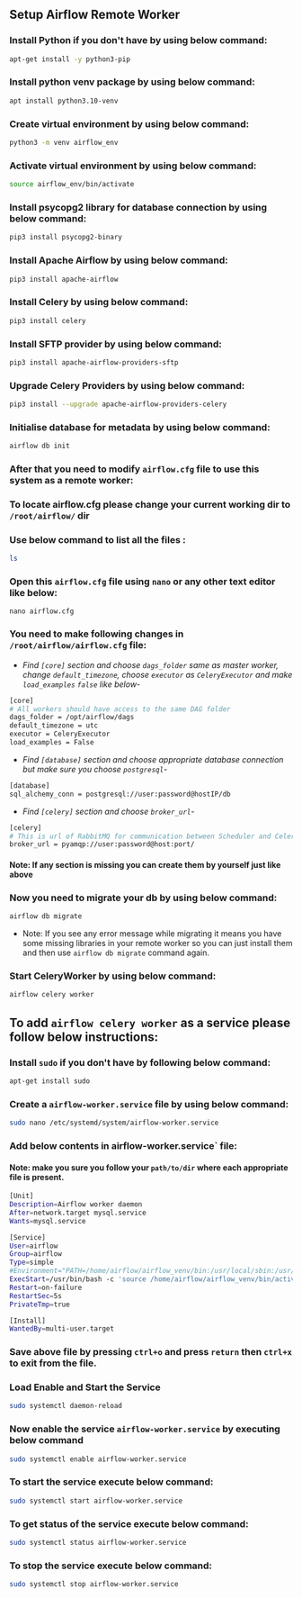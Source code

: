 ## Setup Airflow Remote Worker

### Install Python if you don't have by using below command:
```bash
apt-get install -y python3-pip
```

### Install python venv package by using below command:
```bash
apt install python3.10-venv
```

### Create virtual environment by using below command:
```bash
python3 -m venv airflow_env
```

### Activate virtual environment by using below command:
```bash
source airflow_env/bin/activate
```

### Install psycopg2 library for database connection by using below command:
```bash
pip3 install psycopg2-binary
```

### Install Apache Airflow by using below command:
```bash
pip3 install apache-airflow
```

### Install Celery by using below command:
```bash
pip3 install celery
```

### Install SFTP provider by using below command:
```bash
pip3 install apache-airflow-providers-sftp
```

### Upgrade Celery Providers by using below command: 
```bash
pip3 install --upgrade apache-airflow-providers-celery
```

### Initialise database for metadata by using below command:
```bash
airflow db init
```

### After that you need to modify `airflow.cfg` file to use this system as a remote worker:

### To locate airflow.cfg please change your current working dir to `/root/airflow/` dir

### Use below command to list all the files :
```bash
ls
```
### Open this `airflow.cfg` file using `nano` or any other text editor like below: 
```
nano airflow.cfg
```

### You need to make following changes in `/root/airflow/airflow.cfg` file:
- *Find `[core]` section and choose `dags_folder` same as master worker, change `default_timezone`, choose `executor` as `CeleryExecutor` and make `load_examples` `false` like below-*
```bash
[core]
# All workers should have access to the same DAG folder
dags_folder = /opt/airflow/dags
default_timezone = utc
executor = CeleryExecutor
load_examples = False
```

- *Find `[database]` section and choose appropriate database connection but make sure you choose `postgresql`-*
```bash
[database]
sql_alchemy_conn = postgresql://user:password@hostIP/db
```

- *Find `[celery]` section and choose `broker_url`-*
```bash
[celery]
# This is url of RabbitMQ for communication between Scheduler and Celery Worker
broker_url = pyamqp://user:password@host:port/
```

#### Note: If any section is missing you can create them by yourself just like above
### Now you need to migrate your db by using below command:
```bash
airflow db migrate
```
- Note: If you see any error message while migrating it means you have some missing libraries in your remote worker so you can just install them and then use `airflow db migrate` command again.

### Start CeleryWorker by using below command:
```bash
airflow celery worker
```

## To add `airflow celery worker` as a service please follow below instructions:

### Install `sudo` if you don't have by following below command:
```bash
apt-get install sudo
```

### Create a `airflow-worker.service` file by using below command:
```bash
sudo nano /etc/systemd/system/airflow-worker.service
```

### Add below contents in airflow-worker.service` file:

#### Note: make you sure you follow your `path/to/dir` where each appropriate file is present.
```bash
[Unit]
Description=Airflow worker daemon
After=network.target mysql.service
Wants=mysql.service

[Service]
User=airflow
Group=airflow
Type=simple
#Environment="PATH=/home/airflow/airflow_venv/bin:/usr/local/sbin:/usr/local/bin:/usr/sbin:/usr/bin:/sbin:/bin"
ExecStart=/usr/bin/bash -c 'source /home/airflow/airflow_venv/bin/activate ; airflow celery worker --pid /home/airflow/airflow/airflow-worker.pid'
Restart=on-failure
RestartSec=5s
PrivateTmp=true

[Install]
WantedBy=multi-user.target

```
### Save above file by pressing `ctrl+o` and press `return` then `ctrl+x` to exit from the file.

###  Load Enable and Start the Service
```bash
sudo systemctl daemon-reload
```

### Now enable the service `airflow-worker.service` by executing below command
```bash
sudo systemctl enable airflow-worker.service
```

### To start the service execute below command:
```bash
sudo systemctl start airflow-worker.service
```

### To get status of the service execute below command:
```bash
sudo systemctl status airflow-worker.service
```

### To stop the service execute below command:
```bash
sudo systemctl stop airflow-worker.service
```
